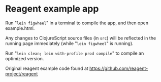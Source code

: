 # Reagent example app

Run "`lein figwheel`" in a terminal to compile the app, and then open example.html.

Any changes to ClojureScript source files (in `src`) will be reflected in the running page immediately (while "`lein figwheel`" is running).

Run "`lein clean; lein with-profile prod compile`" to compile an optimized version.

Original reagent example code found at https://github.com/reagent-project/reagent
